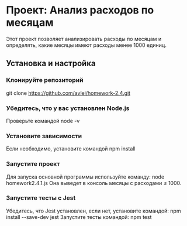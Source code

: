 # Проект: Анализ расходов по месяцам

Этот проект позволяет анализировать расходы по месяцам и определять, какие месяцы имеют расходы менее 1000 единиц.

## Установка и настройка

### Клонируйте репозиторий
git clone https://github.com/avlei/homework-2.4.git
### Убедитесь, что у вас установлен Node.js 
Проверьте командой node -v
### Установите зависимости 
Если необходимо, установите командой npm install
### Запустите проект 
Для запуска основной программы используйте команду: node homework2.4.1.js
Она выведет в консоль месяцы с расходами ≤ 1000.
### Запустите тесты с Jest 
Убедитесь, что Jest установлен, если нет, установите командой: npm install --save-dev jest
Запустите тесты командой: npm test
